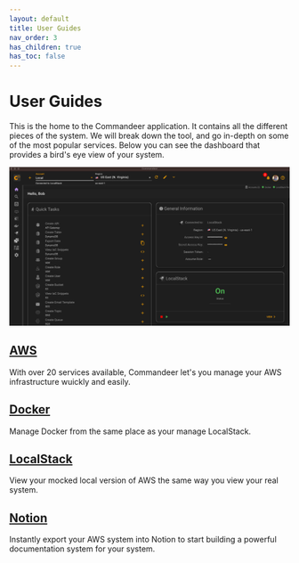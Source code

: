 ```yaml
---
layout: default
title: User Guides
nav_order: 3
has_children: true
has_toc: false
---
```


# User Guides

This is the home to the Commandeer application.  It contains all the different pieces of the system. We will break down the tool, and go in-depth on some of the most popular services.  Below you can see the dashboard that provides a bird's eye view of your system.

![Commandeer](/assets/images/commandeer-system.png)

## [AWS](/docs/user-guides/aws)
With over 20 services available, Commandeer let's you manage your AWS infrastructure wuickly and easily.

## [Docker](/docs/user-guides/docker)
Manage Docker from the same place as your manage LocalStack.

## [LocalStack](/docs/user-guides/localstack)
View your mocked local version of AWS the same way you view your real system.

## [Notion](/docs/user-guides/notion)
Instantly export your AWS system into Notion to start building a powerful documentation system for your system.
